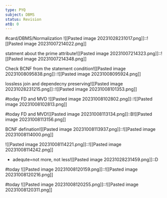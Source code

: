 ```yaml
---
type: PYQ
subject: DBMS
status: Revision
atQ: 0
---
```

#card/DBMS/Normalization 
![[Pasted image 20231028231017.png]]::![[Pasted image 20231007214022.png]] <!--SR:!2023-11-11,10,270-->


statment about the prime attribute![[Pasted image 20231007214323.png]]::![[Pasted image 20231007214348.png]] <!--SR:!2023-11-15,13,270-->


Check BCNF from the statement condition![[Pasted image 20231008095838.png]]::![[Pasted image 20231008095924.png]] <!--SR:!2023-11-28,18,250-->


lossless join and dependecny preserving![[Pasted image 20231028231215.png]]::![[Pasted image 20231008101353.png]] <!--SR:!2023-11-11,9,270-->


#today FD and MVD ![[Pasted image 20231008102802.png]]::![[Pasted image 20231008102813.png]]


#today FD and MVD![[Pasted image 20231008113134.png]]::B![[Pasted image 20231008113156.png]]


BCNF defination![[Pasted image 20231008113937.png]]::![[Pasted image 20231008114000.png]] <!--SR:!2023-12-04,24,270-->


![[Pasted image 20231008114221.png]]::![[Pasted image 20231008114242.png]] <!--SR:!2023-11-13,6,250-->


- adequte=not more, not less![[Pasted image 20231028231459.png]]::D <!--SR:!2023-11-20,10,256-->

#today ![[Pasted image 20231008120159.png]]::![[Pasted image 20231008120216.png]] <!--SR:!2023-11-11,1,231-->

#today ![[Pasted image 20231008120255.png]]::![[Pasted image 20231008120311.png]] <!--SR:!2023-11-02,3,250-->

